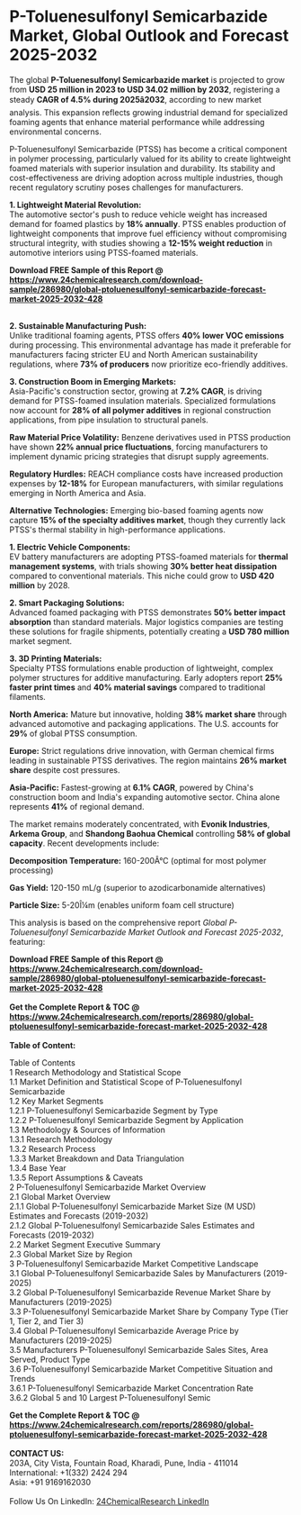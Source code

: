 <h1>P-Toluenesulfonyl Semicarbazide Market, Global Outlook and Forecast 2025-2032</h1><p>The global <strong>P-Toluenesulfonyl Semicarbazide market</strong> is projected to grow from <strong>USD 25 million in 2023 to USD 34.02 million by 2032</strong>, registering a steady <strong>CAGR of 4.5% during 2025â2032</strong>, according to new market analysis. This expansion reflects growing industrial demand for specialized foaming agents that enhance material performance while addressing environmental concerns.</p><p>P-Toluenesulfonyl Semicarbazide (PTSS) has become a critical component in polymer processing, particularly valued for its ability to create lightweight foamed materials with superior insulation and durability. Its stability and cost-effectiveness are driving adoption across multiple industries, though recent regulatory scrutiny poses challenges for manufacturers.</p><p><strong>1. Lightweight Material Revolution:</strong><br>
The automotive sector's push to reduce vehicle weight has increased demand for foamed plastics by <strong>18% annually</strong>. PTSS enables production of lightweight components that improve fuel efficiency without compromising structural integrity, with studies showing a <strong>12-15% weight reduction</strong> in automotive interiors using PTSS-foamed materials.</p><div><b>Download FREE Sample of this Report @ 
            <a href="https://www.24chemicalresearch.com/download-sample/286980/global-ptoluenesulfonyl-semicarbazide-forecast-market-2025-2032-428">
            https://www.24chemicalresearch.com/download-sample/286980/global-ptoluenesulfonyl-semicarbazide-forecast-market-2025-2032-428</a></b></div><br><p><strong>2. Sustainable Manufacturing Push:</strong><br>
Unlike traditional foaming agents, PTSS offers <strong>40% lower VOC emissions</strong> during processing. This environmental advantage has made it preferable for manufacturers facing stricter EU and North American sustainability regulations, where <strong>73% of producers</strong> now prioritize eco-friendly additives.</p><p><strong>3. Construction Boom in Emerging Markets:</strong><br>
Asia-Pacific's construction sector, growing at <strong>7.2% CAGR</strong>, is driving demand for PTSS-foamed insulation materials. Specialized formulations now account for <strong>28% of all polymer additives</strong> in regional construction applications, from pipe insulation to structural panels.</p><p><strong>Raw Material Price Volatility:</strong> Benzene derivatives used in PTSS production have shown <strong>22% annual price fluctuations</strong>, forcing manufacturers to implement dynamic pricing strategies that disrupt supply agreements.</p><p><strong>Regulatory Hurdles:</strong> REACH compliance costs have increased production expenses by <strong>12-18%</strong> for European manufacturers, with similar regulations emerging in North America and Asia.</p><p><strong>Alternative Technologies:</strong> Emerging bio-based foaming agents now capture <strong>15% of the specialty additives market</strong>, though they currently lack PTSS's thermal stability in high-performance applications.</p><p><strong>1. Electric Vehicle Components:</strong><br>
EV battery manufacturers are adopting PTSS-foamed materials for <strong>thermal management systems</strong>, with trials showing <strong>30% better heat dissipation</strong> compared to conventional materials. This niche could grow to <strong>USD 420 million</strong> by 2028.</p><p><strong>2. Smart Packaging Solutions:</strong><br>
Advanced foamed packaging with PTSS demonstrates <strong>50% better impact absorption</strong> than standard materials. Major logistics companies are testing these solutions for fragile shipments, potentially creating a <strong>USD 780 million</strong> market segment.</p><p><strong>3. 3D Printing Materials:</strong><br>
Specialty PTSS formulations enable production of lightweight, complex polymer structures for additive manufacturing. Early adopters report <strong>25% faster print times</strong> and <strong>40% material savings</strong> compared to traditional filaments.</p><p><strong>North America:</strong> Mature but innovative, holding <strong>38% market share</strong> through advanced automotive and packaging applications. The U.S. accounts for <strong>29%</strong> of global PTSS consumption.</p><p><strong>Europe:</strong> Strict regulations drive innovation, with German chemical firms leading in sustainable PTSS derivatives. The region maintains <strong>26% market share</strong> despite cost pressures.</p><p><strong>Asia-Pacific:</strong> Fastest-growing at <strong>6.1% CAGR</strong>, powered by China's construction boom and India's expanding automotive sector. China alone represents <strong>41%</strong> of regional demand.</p><p>The market remains moderately concentrated, with <strong>Evonik Industries</strong>, <strong>Arkema Group</strong>, and <strong>Shandong Baohua Chemical</strong> controlling <strong>58% of global capacity</strong>. Recent developments include:</p><p><strong>Decomposition Temperature:</strong> 160-200Â°C (optimal for most polymer processing)</p><p><strong>Gas Yield:</strong> 120-150 mL/g (superior to azodicarbonamide alternatives)</p><p><strong>Particle Size:</strong> 5-20Î¼m (enables uniform foam cell structure)</p><p>This analysis is based on the comprehensive report <em>Global P-Toluenesulfonyl Semicarbazide Market Outlook and Forecast 2025-2032</em>, featuring:</p><div><b>Download FREE Sample of this Report @ 
            <a href="https://www.24chemicalresearch.com/download-sample/286980/global-ptoluenesulfonyl-semicarbazide-forecast-market-2025-2032-428">
            https://www.24chemicalresearch.com/download-sample/286980/global-ptoluenesulfonyl-semicarbazide-forecast-market-2025-2032-428</a></b></div><br><div><b>Get the Complete Report & TOC @ 
            <a href="https://www.24chemicalresearch.com/reports/286980/global-ptoluenesulfonyl-semicarbazide-forecast-market-2025-2032-428">
            https://www.24chemicalresearch.com/reports/286980/global-ptoluenesulfonyl-semicarbazide-forecast-market-2025-2032-428</a></b></div><br>
            <b>Table of Content:</b><p>Table of Contents<br />
1 Research Methodology and Statistical Scope<br />
1.1 Market Definition and Statistical Scope of P-Toluenesulfonyl Semicarbazide<br />
1.2 Key Market Segments<br />
1.2.1 P-Toluenesulfonyl Semicarbazide Segment by Type<br />
1.2.2 P-Toluenesulfonyl Semicarbazide Segment by Application<br />
1.3 Methodology & Sources of Information<br />
1.3.1 Research Methodology<br />
1.3.2 Research Process<br />
1.3.3 Market Breakdown and Data Triangulation<br />
1.3.4 Base Year<br />
1.3.5 Report Assumptions & Caveats<br />
2 P-Toluenesulfonyl Semicarbazide Market Overview<br />
2.1 Global Market Overview<br />
2.1.1 Global P-Toluenesulfonyl Semicarbazide Market Size (M USD) Estimates and Forecasts (2019-2032)<br />
2.1.2 Global P-Toluenesulfonyl Semicarbazide Sales Estimates and Forecasts (2019-2032)<br />
2.2 Market Segment Executive Summary<br />
2.3 Global Market Size by Region<br />
3 P-Toluenesulfonyl Semicarbazide Market Competitive Landscape<br />
3.1 Global P-Toluenesulfonyl Semicarbazide Sales by Manufacturers (2019-2025)<br />
3.2 Global P-Toluenesulfonyl Semicarbazide Revenue Market Share by Manufacturers (2019-2025)<br />
3.3 P-Toluenesulfonyl Semicarbazide Market Share by Company Type (Tier 1, Tier 2, and Tier 3)<br />
3.4 Global P-Toluenesulfonyl Semicarbazide Average Price by Manufacturers (2019-2025)<br />
3.5 Manufacturers P-Toluenesulfonyl Semicarbazide Sales Sites, Area Served, Product Type<br />
3.6 P-Toluenesulfonyl Semicarbazide Market Competitive Situation and Trends<br />
3.6.1 P-Toluenesulfonyl Semicarbazide Market Concentration Rate<br />
3.6.2 Global 5 and 10 Largest P-Toluenesulfonyl Semic</p><div><b>Get the Complete Report & TOC @ 
            <a href="https://www.24chemicalresearch.com/reports/286980/global-ptoluenesulfonyl-semicarbazide-forecast-market-2025-2032-428">
            https://www.24chemicalresearch.com/reports/286980/global-ptoluenesulfonyl-semicarbazide-forecast-market-2025-2032-428</a></b></div><br><b>CONTACT US:</b><br>
            203A, City Vista, Fountain Road, Kharadi, Pune, India - 411014<br>
            International: +1(332) 2424 294<br>
            Asia: +91 9169162030 <br><br>
            Follow Us On LinkedIn: <a href="https://www.linkedin.com/company/24chemicalresearch/">24ChemicalResearch LinkedIn</a>